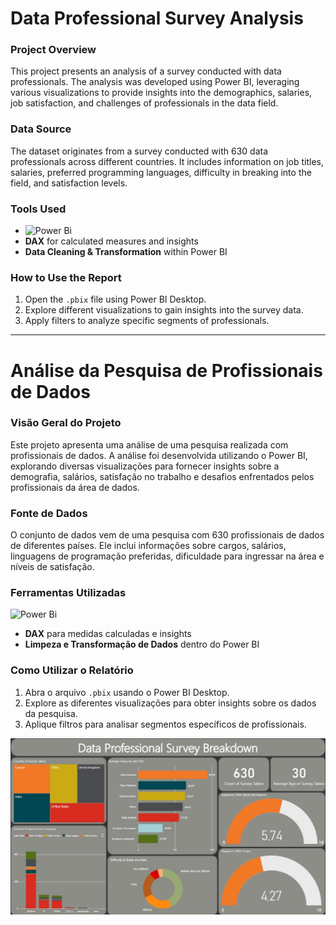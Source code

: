 # Data Professional Survey Analysis

### Project Overview
This project presents an analysis of a survey conducted with data professionals. The analysis was developed using Power BI, leveraging various visualizations to provide insights into the demographics, salaries, job satisfaction, and challenges of professionals in the data field.

### Data Source
The dataset originates from a survey conducted with 630 data professionals across different countries. It includes information on job titles, salaries, preferred programming languages, difficulty in breaking into the field, and satisfaction levels.

### Tools Used
- ![Power Bi](https://img.shields.io/badge/power_bi-F2C811?style=for-the-badge&logo=powerbi&logoColor=black)
- **DAX** for calculated measures and insights
- **Data Cleaning & Transformation** within Power BI

### How to Use the Report
1. Open the `.pbix` file using Power BI Desktop.
2. Explore different visualizations to gain insights into the survey data.
3. Apply filters to analyze specific segments of professionals.

---

# Análise da Pesquisa de Profissionais de Dados

### Visão Geral do Projeto
Este projeto apresenta uma análise de uma pesquisa realizada com profissionais de dados. A análise foi desenvolvida utilizando o Power BI, explorando diversas visualizações para fornecer insights sobre a demografia, salários, satisfação no trabalho e desafios enfrentados pelos profissionais da área de dados.

### Fonte de Dados
O conjunto de dados vem de uma pesquisa com 630 profissionais de dados de diferentes países. Ele inclui informações sobre cargos, salários, linguagens de programação preferidas, dificuldade para ingressar na área e níveis de satisfação.

### Ferramentas Utilizadas
![Power Bi](https://img.shields.io/badge/power_bi-F2C811?style=for-the-badge&logo=powerbi&logoColor=black)
- **DAX** para medidas calculadas e insights
- **Limpeza e Transformação de Dados** dentro do Power BI

### Como Utilizar o Relatório
1. Abra o arquivo `.pbix` usando o Power BI Desktop.
2. Explore as diferentes visualizações para obter insights sobre os dados da pesquisa.
3. Aplique filtros para analisar segmentos específicos de profissionais.


![Screensjot](https://github.com/Alef-Ferreira/Portfolio_Projects/blob/main/Power%20BI%20Projects/Professional%20Survey%20Project/Professional%20Survey%20Analysis%20Screenshot.jpg?raw=true)
